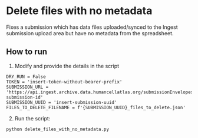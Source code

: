 # Delete files with no metadata
 Fixes a submission which has data files uploaded/synced to the Ingest submission upload area but have no metadata from the spreadsheet. 

## How to run

1. Modify and provide the details in the script 
```
DRY_RUN = False
TOKEN = 'insert-token-without-bearer-prefix'
SUBMISSION_URL = 'https://api.ingest.archive.data.humancellatlas.org/submissionEnvelopes/insert-submission-id'
SUBMISSION_UUID = 'insert-submission-uuid'
FILES_TO_DELETE_FILENAME = f'{SUBMISSION_UUID}_files_to_delete.json'
```

2. Run the script:
```python
python delete_files_with_no_metadata.py
```
